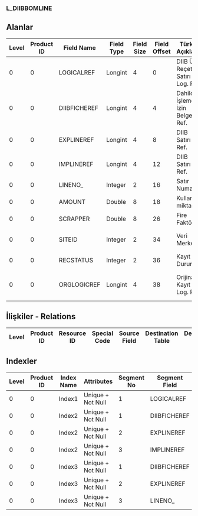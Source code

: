 ### L_DIIBBOMLINE

## Alanlar

**Level**|**Product ID**|**Field Name**|**Field Type**|**Field Size**|**Field Offset**|**Türkçe Açıklama**|**Expression**
-----|-----|-----|-----|-----|-----|-----|-----
0|0|LOGICALREF|Longint|4|0|DIIB Ürün Reçetesi Satırı Log. Ref.|DIIB BOM lines Logical Reference
0|0|DIIBFICHEREF|Longint|4|4|Dahilde İşleme İzin Belgesi Ref.|Inward Processing License Reference
0|0|EXPLINEREF|Longint|4|8|DIIB Satırı Ref.|DIIBLN Reference
0|0|IMPLINEREF|Longint|4|12|DIIB Satırı Ref.|DIIBLN Reference
0|0|LINENO_|Integer|2|16|Satır Numarası|Line Number
0|0|AMOUNT|Double|8|18|Kullanım miktarı|Usage Quantity
0|0|SCRAPPER|Double|8|26|Fire Faktörü|Scrap Rate
0|0|SITEID|Integer|2|34|Veri Merkezi|Data Processing Site
0|0|RECSTATUS|Integer|2|36|Kayıt Durumu|Record Status
0|0|ORGLOGICREF|Longint|4|38|Orijinal Kayıt Log. Ref.|Original Record Logical Reference

## İlişkiler - Relations
**Level**|**Product ID**|**Resource ID**|**Special Code**|**Source Field**|**Destination Table**|**Destination Field**|**Relation Type**|**Extra Condition**
-----|-----|-----|-----|-----|-----|-----|-----|-----

## Indexler
**Level**|**Product ID**|**Index Name**|**Attributes**|**Segment No**|**Segment Field**|**Sense**
-----|-----|-----|-----|-----|-----|-----
0|0|Index1|Unique + Not Null|1|LOGICALREF|Ascending
0|0|Index2|Unique + Not Null|1|DIIBFICHEREF|Ascending
0|0|Index2|Unique + Not Null|2|EXPLINEREF|Ascending
0|0|Index2|Unique + Not Null|3|IMPLINEREF|Ascending
0|0|Index3|Unique + Not Null|1|DIIBFICHEREF|Ascending
0|0|Index3|Unique + Not Null|2|EXPLINEREF|Ascending
0|0|Index3|Unique + Not Null|3|LINENO_|Ascending
